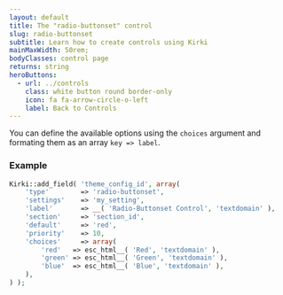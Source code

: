 ```yaml
---
layout: default
title: The "radio-buttonset" control
slug: radio-buttonset
subtitle: Learn how to create controls using Kirki
mainMaxWidth: 50rem;
bodyClasses: control page
returns: string
heroButtons:
  - url: ../controls
    class: white button round border-only
    icon: fa fa-arrow-circle-o-left
    label: Back to Controls
---
```


You can define the available options using the `choices` argument and formating them as an array `key => label`.

### Example

```php
Kirki::add_field( 'theme_config_id', array(
	'type'        => 'radio-buttonset',
	'settings'    => 'my_setting',
	'label'       => __( 'Radio-Buttonset Control', 'textdomain' ),
	'section'     => 'section_id',
	'default'     => 'red',
	'priority'    => 10,
	'choices'     => array(
		'red'   => esc_html__( 'Red', 'textdomain' ),
		'green' => esc_html__( 'Green', 'textdomain' ),
		'blue'  => esc_html__( 'Blue', 'textdomain' ),
	),
) );
```
